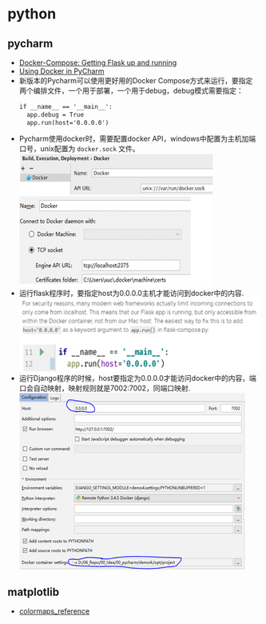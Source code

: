 # python
## pycharm
* [Docker-Compose: Getting Flask up and running](https://blog.jetbrains.com/pycharm/2017/03/docker-compose-getting-flask-up-and-running/)
* [Using Docker in PyCharm](https://blog.jetbrains.com/pycharm/2015/12/using-docker-in-pycharm)
* 新版本的Pycharm可以使用更好用的Docker Compose方式来运行，要指定两个编排文件，一个用于部署，一个用于debug，debug模式需要指定：
  ```
  if __name__ == '__main__':
    app.debug = True
    app.run(host='0.0.0.0')
  ```
* Pycharm使用docker时，需要配置docker API，windows中配置为主机加端口号，unix配置为 `docker.sock` 文件。
  ![pycharm-docker](_images/pycharm-docker.png)
* 运行flask程序时，要指定host为0.0.0.0主机才能访问到docker中的内容.  
  ![flask](_images/pycharm-flask.png)
* 运行Django程序的时候，host要指定为0.0.0.0才能访问docker中的内容，端口会自动映射，映射规则就是7002:7002，同端口映射.  
  ![Django](_images/pycharm-Django.png)

## matplotlib
* [colormaps_reference](https://matplotlib.org/examples/color/colormaps_reference.html)
